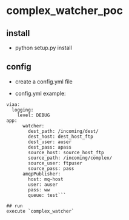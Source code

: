 # complex_watcher_poc

## install
- python setup.py install

## config 
- create a config.yml file 

- config.yml example:
```
viaa:
  logging:
    level: DEBUG
app:
      watcher:
        dest_path: /incoming/dest/
        dest_host: dest_host_ftp 
        dest_user: auser 
        dest_pass: apass         
        source_host: source_host_ftp
        source_path: /incoming/complex/
        source_user: ftpuser
        source_pass: pass 
      amqpPublisher:
        host: mq-host
        user: auser 
        pass: ww         
        queue: test```

## run
execute `complex_watcher`

